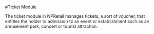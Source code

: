 #Ticket Module

The ticket module in NPRetail manages tickets, a sort of voucher, that entitles the holder to admission to an event or establishment such as an amusement park, concert or tourist attraction.

